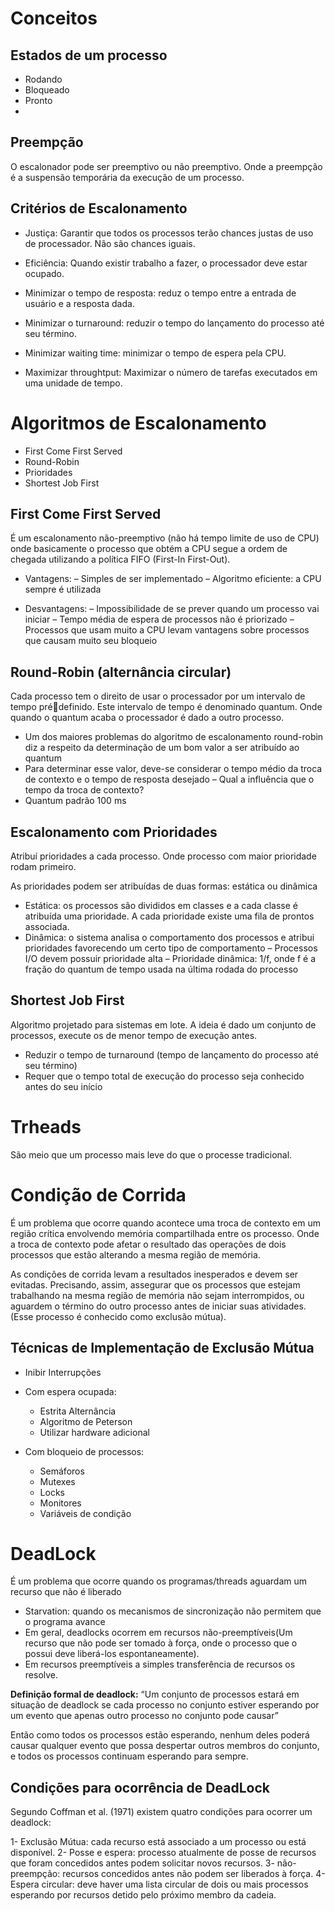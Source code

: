 # Conceitos

## Estados de um processo

- Rodando
- Bloqueado
- Pronto
- 
## Preempção

O escalonador pode ser preemptivo ou não preemptivo. Onde a preempção é a suspensão temporária da execução de um processo.

## Critérios de Escalonamento

- Justiça:
  Garantir que todos os processos terão chances justas de uso de processador. Não são chances iguais.
  
- Eficiência:
  Quando existir trabalho a fazer, o processador deve estar ocupado.

- Minimizar o tempo de resposta:
  reduz o tempo entre a entrada de usuário e a resposta dada.
  
- Minimizar o turnaround:
  reduzir o tempo do lançamento do processo até seu término.
  
- Minimizar waiting time:
  minimizar o tempo de espera pela CPU.
  
- Maximizar throughtput:
  Maximizar o número de tarefas executados em uma unidade de tempo.

# Algoritmos de Escalonamento

- First Come First Served
- Round-Robin
- Prioridades
- Shortest Job First

## First Come First Served

É um escalonamento não-preemptivo (não há tempo limite de uso de CPU) onde basicamente o processo que obtém a CPU segue a ordem de chegada utilizando a política FIFO (First-In 
First-Out).

- Vantagens: 
  – Simples de ser implementado
  – Algoritmo eficiente: a CPU sempre é utilizada
  
- Desvantagens:
  – Impossibilidade de se prever quando um processo vai 
  iniciar
  – Tempo média de espera de processos não é priorizado
  – Processos que usam muito a CPU levam vantagens sobre 
  processos que causam muito seu bloqueio


## Round-Robin (alternância circular)

Cada processo tem o direito de usar o processador por um intervalo de tempo prédefinido. Este intervalo de tempo é denominado quantum. Onde quando o quantum acaba o processador é dado a outro processo.

- Um dos maiores problemas do algoritmo de escalonamento round-robin diz a respeito da determinação de um bom valor a ser atribuído ao quantum
- Para determinar esse valor, deve-se considerar o tempo médio da troca de contexto e o tempo de resposta desejado
  – Qual a influência que o tempo da troca de contexto?
- Quantum padrão 100 ms

## Escalonamento com Prioridades

Atribuí prioridades a cada processo. Onde processo com maior prioridade rodam primeiro.

As prioridades podem ser atribuídas de duas formas: estática ou dinâmica

- Estática: os processos são divididos em classes e a cada classe é atribuída uma prioridade. A cada prioridade existe uma fila de prontos associada.
- Dinâmica: o sistema analisa o comportamento dos processos e atribui prioridades favorecendo um certo tipo de comportamento
  – Processos I/O devem possuir prioridade alta
  – Prioridade dinâmica: 1/f, onde f é a fração do quantum de tempo usada na última rodada do processo

## Shortest Job First

Algoritmo projetado para sistemas em lote. A ideia é dado um conjunto de processos, execute os de menor tempo de execução antes.
- Reduzir o tempo de turnaround (tempo de lançamento do processo até seu término)
- Requer que o tempo total de execução do processo seja conhecido antes do seu início

# Trheads

São meio que um processo mais leve do que o processe tradicional. 

# Condição de Corrida

É um problema que ocorre quando acontece uma troca de contexto em um região crítica envolvendo memória compartilhada entre os processo. Onde a troca de contexto pode afetar o resultado das operações de dois processos que estão alterando a mesma região de memória. 

As condições de corrida levam a resultados inesperados e devem ser evitadas. Precisando, assim, assegurar que os processos que estejam trabalhando na mesma região de memória não sejam interrompidos, ou aguardem o término do outro processo antes de iniciar suas atividades. (Esse processo é conhecido como exclusão mútua).

## Técnicas de Implementação de Exclusão Mútua

- Inibir Interrupções
  
- Com espera ocupada:
  
  - Estrita Alternância
  - Algoritmo de Peterson
  - Utilizar hardware adicional
   
- Com bloqueio de processos:
  
  - Semáforos
  - Mutexes
  - Locks
  - Monitores
  - Variáveis de condição
    
# DeadLock

É um problema que ocorre quando os programas/threads aguardam um recurso que não é liberado

- Starvation: quando os mecanismos de sincronização não permitem que o programa avance
- Em geral, deadlocks ocorrem em recursos não-preemptíveis(Um recurso que não pode ser tomado à força, onde o processo que o possui deve liberá-los espontaneamente).
- Em recursos preemptíveis a simples transferência de recursos os resolve.

**Definição formal de deadlock:**
“Um conjunto de processos estará em situação de deadlock se cada processo no conjunto estiver esperando por um evento que apenas outro processo no conjunto pode causar”

Então como todos os processos estão esperando, nenhum deles poderá causar qualquer evento que possa despertar outros membros do conjunto, e todos os processos continuam esperando para sempre.

## Condições para ocorrência de DeadLock
Segundo Coffman et al. (1971) existem quatro condições para ocorrer um deadlock:

1- Exclusão Mútua:  cada recurso está associado a um processo ou está disponível.
2- Posse e espera:  processo atualmente de posse de recursos que foram concedidos antes podem solicitar novos recursos.
3- não-preempção:  recursos concedidos antes não podem ser liberados à força.
4- Espera circular:  deve haver uma lista circular de dois ou mais processos esperando por recursos detido pelo próximo membro da cadeia.
